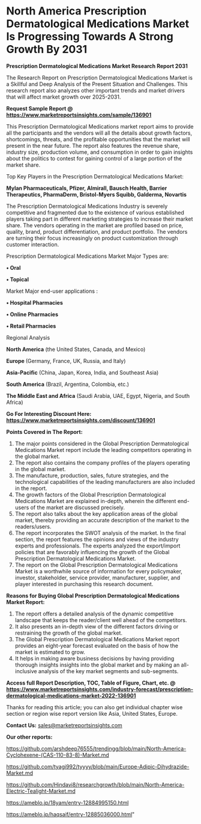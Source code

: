 # North America Prescription Dermatological Medications Market Is Progressing Towards A Strong Growth By 2031

<strong>Prescription Dermatological Medications Market Research Report 2031</strong>

The Research Report on Prescription Dermatological Medications Market is a Skillful and Deep Analysis of the Present Situation and Challenges. This research report also analyzes other important trends and market drivers that will affect market growth over 2025-2031.

<strong>Request Sample Report @ <a href=https://www.marketreportsinsights.com/sample/136901>https://www.marketreportsinsights.com/sample/136901</a></strong>

This Prescription Dermatological Medications market report aims to provide all the participants and the vendors will all the details about growth factors, shortcomings, threats, and the profitable opportunities that the market will present in the near future. The report also features the revenue share, industry size, production volume, and consumption in order to gain insights about the politics to contest for gaining control of a large portion of the market share.

Top Key Players in the Prescription Dermatological Medications Market:

<strong>Mylan Pharmaceuticals, Pfizer, Almirall, Bausch Health, Barrier Therapeutics, PharmaDerm, Bristol-Myers Squibb, Galderma, Novartis</strong>

The Prescription Dermatological Medications Industry is severely competitive and fragmented due to the existence of various established players taking part in different marketing strategies to increase their market share. The vendors operating in the market are profiled based on price, quality, brand, product differentiation, and product portfolio. The vendors are turning their focus increasingly on product customization through customer interaction.

Prescription Dermatological Medications Market Major Types are:

<strong>• Oral

• Topical</strong>

Market Major end-user applications :

<strong>• Hospital Pharmacies

• Online Pharmacies

• Retail Pharmacies</strong>

Regional Analysis

</u><strong><b>North America</b></strong> (the United States, Canada, and Mexico)

<strong><b>Europe </b></strong>(Germany, France, UK, Russia, and Italy)

<strong><b>Asia-Pacific</b></strong> (China, Japan, Korea, India, and Southeast Asia)

<strong><b>South America</b></strong> (Brazil, Argentina, Colombia, etc.)

<strong><b>The Middle East and Africa</b></strong> (Saudi Arabia, UAE, Egypt, Nigeria, and South Africa)

<strong>Go For Interesting Discount Here: <a href=https://www.marketreportsinsights.com/discount/136901>https://www.marketreportsinsights.com/discount/136901</a></strong>

<strong>Points Covered in The Report:</strong>
<ol>
  <li>The major points considered in the Global Prescription Dermatological Medications Market report include the leading competitors operating in the global market.</li>
  <li>The report also contains the company profiles of the players operating in the global market.</li>
  <li>The manufacture, production, sales, future strategies, and the technological capabilities of the leading manufacturers are also included in the report.</li>
  <li>The growth factors of the Global Prescription Dermatological Medications Market are explained in-depth, wherein the different end-users of the market are discussed precisely.</li>
  <li>The report also talks about the key application areas of the global market, thereby providing an accurate description of the market to the readers/users.</li>
  <li>The report incorporates the SWOT analysis of the market. In the final section, the report features the opinions and views of the industry experts and professionals. The experts analyzed the export/import policies that are favorably influencing the growth of the Global Prescription Dermatological Medications Market.</li>
  <li>The report on the Global Prescription Dermatological Medications Market is a worthwhile source of information for every policymaker, investor, stakeholder, service provider, manufacturer, supplier, and player interested in purchasing this research document.</li>
</ol>
<strong>Reasons for Buying Global Prescription Dermatological Medications Market Report:</strong>

<ol>
  <li>The report offers a detailed analysis of the dynamic competitive landscape that keeps the reader/client well ahead of the competitors.</li>
  <li>It also presents an in-depth view of the different factors driving or restraining the growth of the global market.</li>
  <li>The Global Prescription Dermatological Medications Market report provides an eight-year forecast evaluated on the basis of how the market is estimated to grow.</li>
  <li>It helps in making aware business decisions by having providing thorough insights insights into the global market and by making an all-inclusive analysis of the key market segments and sub-segments.</li>
</ol>
<strong>Access full Report Description, TOC, Table of Figure, Chart, etc. @ <a href=https://www.marketreportsinsights.com/industry-forecast/prescription-dermatological-medications-market-2022-136901>https://www.marketreportsinsights.com/industry-forecast/prescription-dermatological-medications-market-2022-136901</a></strong>


Thanks for reading this article; you can also get individual chapter wise section or region wise report version like Asia, United States, Europe.

<strong>Contact Us:</strong>
sales@marketreportsinsights.com

<strong>Our other reports:</strong>

<a href=https://github.com/arshdeep76555/trendingg/blob/main/North-America-Cyclohexene-(CAS-110-83-8)-Market.md>https://github.com/arshdeep76555/trendingg/blob/main/North-America-Cyclohexene-(CAS-110-83-8)-Market.md</a>

<a href=https://github.com/tyagi992/tyyyy/blob/main/Europe-Adipic-Dihydrazide-Market.md>https://github.com/tyagi992/tyyyy/blob/main/Europe-Adipic-Dihydrazide-Market.md</a>

<a href=https://github.com/Hindavi8/researchgrowth/blob/main/North-America-Electric-Tealight-Market.md>https://github.com/Hindavi8/researchgrowth/blob/main/North-America-Electric-Tealight-Market.md</a>

<a href=https://ameblo.jp/18yam/entry-12884995150.html>https://ameblo.jp/18yam/entry-12884995150.html</a>

<a href=https://ameblo.jp/haqsaif/entry-12885036000.html>https://ameblo.jp/haqsaif/entry-12885036000.html</a>"

